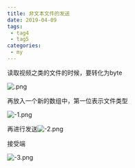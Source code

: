 ```yaml
---
title: 非文本文件的发送
date: 2019-04-09
tags:
 - tag4
 - tag5
categories: 
 - my
---
```



读取视频之类的文件的时候，要转化为byte

![.png](/image/2022-08-05-14-09-10.png)

再放入一个新的数组中，第一位表示文件类型

![-1.png](image/-1.png)

再进行发送![-2.png](image/-2.png)

接受端

![-3.png](image/-3.png)
